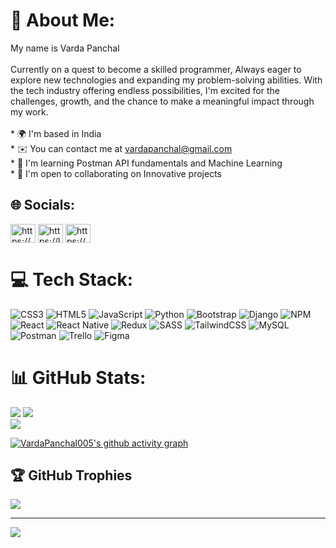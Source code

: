# 💫 About Me:
My name is Varda Panchal<br><br>Currently on a quest to become a skilled programmer, Always eager to explore new technologies and expanding my problem-solving abilities. With the tech industry offering endless possibilities, I'm excited for the challenges, growth, and the chance to make a meaningful impact through my work.<br><br>* 🌍  I'm based in India<br>* ✉️  You can contact me at [vardapanchal@gmail.com](mailto:vardapanchal@gmail.com)<br>* 🧠  I'm learning Postman API fundamentals and Machine Learning<br>* 🤝  I'm open to collaborating on Innovative projects


## 🌐 Socials:
<p align="left">
<a href="https://linkedin.com/in/https://www.linkedin.com/in/varda-panchal-912431258/" target="blank"><img align="center" src="https://raw.githubusercontent.com/rahuldkjain/github-profile-readme-generator/master/src/images/icons/Social/linked-in-alt.svg" alt="https://www.linkedin.com/in/varda-panchal-912431258/" height="30" width="40" /></a>
<a href="https://www.leetcode.com/Varda123/" target="blank"><img align="center" src="https://raw.githubusercontent.com/rahuldkjain/github-profile-readme-generator/master/src/images/icons/Social/leet-code.svg" alt="https://leetcode.com/varda123/" height="30" width="40" /></a>
<a href="https://auth.geeksforgeeks.org/user/https://auth.geeksforgeeks.org/user/vardapa123/?utm_source=geeksforgeeks&utm_medium=my_profile&utm_campaign=auth_user" target="blank"><img align="center" src="https://raw.githubusercontent.com/rahuldkjain/github-profile-readme-generator/master/src/images/icons/Social/geeks-for-geeks.svg" alt="https://auth.geeksforgeeks.org/user/vardapa123/?utm_source=geeksforgeeks&utm_medium=my_profile&utm_campaign=auth_user" height="30" width="40" /></a>
</p>

# 💻 Tech Stack:
![CSS3](https://img.shields.io/badge/css3-%231572B6.svg?style=for-the-badge&logo=css3&logoColor=white) ![HTML5](https://img.shields.io/badge/html5-%23E34F26.svg?style=for-the-badge&logo=html5&logoColor=white) ![JavaScript](https://img.shields.io/badge/javascript-%23323330.svg?style=for-the-badge&logo=javascript&logoColor=%23F7DF1E) ![Python](https://img.shields.io/badge/python-3670A0?style=for-the-badge&logo=python&logoColor=ffdd54) ![Bootstrap](https://img.shields.io/badge/bootstrap-%23563D7C.svg?style=for-the-badge&logo=bootstrap&logoColor=white) ![Django](https://img.shields.io/badge/django-%23092E20.svg?style=for-the-badge&logo=django&logoColor=white) ![NPM](https://img.shields.io/badge/NPM-%23000000.svg?style=for-the-badge&logo=npm&logoColor=white) ![React](https://img.shields.io/badge/react-%2320232a.svg?style=for-the-badge&logo=react&logoColor=%2361DAFB) ![React Native](https://img.shields.io/badge/react_native-%2320232a.svg?style=for-the-badge&logo=react&logoColor=%2361DAFB) ![Redux](https://img.shields.io/badge/redux-%23593d88.svg?style=for-the-badge&logo=redux&logoColor=white) ![SASS](https://img.shields.io/badge/SASS-hotpink.svg?style=for-the-badge&logo=SASS&logoColor=white) ![TailwindCSS](https://img.shields.io/badge/tailwindcss-%2338B2AC.svg?style=for-the-badge&logo=tailwind-css&logoColor=white) ![MySQL](https://img.shields.io/badge/mysql-%2300f.svg?style=for-the-badge&logo=mysql&logoColor=white) ![Postman](https://img.shields.io/badge/Postman-FF6C37?style=for-the-badge&logo=postman&logoColor=white) ![Trello](https://img.shields.io/badge/Trello-%23026AA7.svg?style=for-the-badge&logo=Trello&logoColor=white) 	![Figma](https://img.shields.io/badge/figma-%23F24E1E.svg?style=for-the-badge&logo=figma&logoColor=white)


# 📊 GitHub Stats:
![](https://github-readme-stats.vercel.app/api?username=VardaPanchal005&theme=radical&hide_border=false&include_all_commits=true&count_private=true)  ![](https://github-readme-streak-stats.herokuapp.com/?user=VardaPanchal005&theme=radical&hide_border=false)<br/>
![](https://github-readme-stats.vercel.app/api/top-langs/?username=VardaPanchal005&theme=radical&hide_border=false&include_all_commits=true&count_private=true&layout=compact)

[![VardaPanchal005's github activity graph](https://github-readme-activity-graph.vercel.app/graph?username=VardaPanchal005&theme=react-dark)](https://github.com/VardaPanchal005/github-readme-activity-graph)

## 🏆 GitHub Trophies
![](https://github-profile-trophy.vercel.app/?username=VardaPanchal005&theme=discord&no-frame=true&no-bg=true&margin-w=4)

---
[![](https://visitcount.itsvg.in/api?id=VardaPanchal005&icon=9&color=1)](https://visitcount.itsvg.in)
